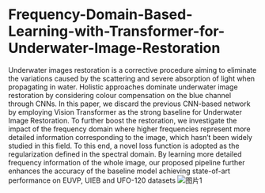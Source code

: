 # Frequency-Domain-Based-Learning-with-Transformer-for-Underwater-Image-Restoration
Underwater images restoration is a corrective procedure aiming to eliminate the variations caused by the scattering and severe absorption of light when propagating in water. Holistic approaches dominate underwater image restoration by considering colour compensation on the blue channel through CNNs. In this paper, we discard the previous CNN-based network by employing Vision Transformer as the strong baseline for Underwater Image Restoration. To further boost the restoration, we investigate the impact of the frequency domain where higher frequencies represent more detailed information corresponding to the image, which hasn’t been widely studied in this field. To this end, a novel loss function is adopted as the regularization defined in the spectral domain. By learning more detailed frequency information of the whole image, our proposed pipeline further enhances the accuracy of the baseline model achieving state-of-art performance on EUVP, UIEB and UFO-120 datasets
![图片1](https://user-images.githubusercontent.com/88359722/201044867-02cf33a5-fd9b-4908-9ad8-5da3418046e3.png)
